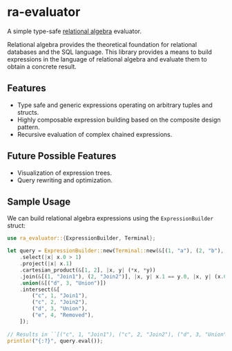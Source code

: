 # ra-evaluator
A simple type-safe [relational algebra](https://en.wikipedia.org/wiki/Relational_algebra) evaluator. 

Relational algebra provides the theoretical foundation for relational databases
and the SQL language. This library provides a means to build expressions in the
language of relational algebra and evaluate them to obtain a concrete result.
 
## Features
- Type safe and generic expressions operating on arbitrary tuples and structs.
- Highly composable expression building based on the composite design pattern.
- Recursive evaluation of complex chained expressions. 

## Future Possible Features
- Visualization of expression trees.
- Query rewriting and optimization.

## Sample Usage
We can build relational algebra expressions using the ``ExpressionBuilder`` struct:

```rust
use ra_evaluator::{ExpressionBuilder, Terminal};

let query = ExpressionBuilder::new(Terminal::new(&[(1, "a"), (2, "b"), (3, "c")]))
    .select(|x| x.0 > 1)
    .project(|x| x.1)
    .cartesian_product(&[1, 2], |x, y| (*x, *y))
    .join(&[(1, "Join1"), (2, "Join2")], |x, y| x.1 == y.0, |x, y| (x.0, y.0, y.1))
    .union(&[("d", 3, "Union")])
    .intersect(&[
        ("c", 1, "Join1"),
        ("c", 2, "Join2"),
        ("d", 3, "Union"),
        ("e", 4, "Removed"),
    ]);
 
// Results in ``[("c", 1, "Join1"), ("c", 2, "Join2"), ("d", 3, "Union")]``
println!("{:?}", query.eval());
```